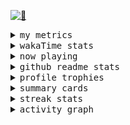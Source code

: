 [![🐙](https://hits.seeyoufarm.com/api/count/incr/badge.svg?url=https%3A%2F%2Fgithub.com%2Fktnkk%2Fhit-counter&count_bg=%23070707&title_bg=%23070707&icon=&icon_color=%23E7E7E7&title=visitors&edge_flat=true)](https://hits.seeyoufarm.com)

<details>
  <summary> <samp>my metrics</samp></summary>
  
  <br>
  
 ![🐳](https://github.com/kkhys/kkhys/blob/main/github-metrics.svg)
  
  ***
</details>

<details>
  <summary> <samp>wakaTime stats</samp></summary>
  
  <br>
  
<!--START_SECTION:waka-->
![Code Time](http://img.shields.io/badge/Code%20Time-3%2C950%20hrs%2056%20mins-blue)

**🐱 My GitHub Data** 

> 📦 5.1 MB Used in GitHub's Storage 
 > 
> 🏆 1,803 Contributions in the Year 2024
 > 
> 💼 Opted to Hire
 > 
> 📜 9 Public Repositories 
 > 
> 🔑 23 Private Repositories 
 > 
**I'm an Early 🐤** 

```text
🌞 Morning                7874 commits        ███████░░░░░░░░░░░░░░░░░░   29.01 % 
🌆 Daytime                6234 commits        ██████░░░░░░░░░░░░░░░░░░░   22.97 % 
🌃 Evening                10857 commits       ██████████░░░░░░░░░░░░░░░   40.00 % 
🌙 Night                  2176 commits        ██░░░░░░░░░░░░░░░░░░░░░░░   08.02 % 
```
📅 **I'm Most Productive on Sunday** 

```text
Monday                   3548 commits        ███░░░░░░░░░░░░░░░░░░░░░░   13.07 % 
Tuesday                  3846 commits        ████░░░░░░░░░░░░░░░░░░░░░   14.17 % 
Wednesday                3721 commits        ███░░░░░░░░░░░░░░░░░░░░░░   13.71 % 
Thursday                 3674 commits        ███░░░░░░░░░░░░░░░░░░░░░░   13.54 % 
Friday                   3863 commits        ████░░░░░░░░░░░░░░░░░░░░░   14.23 % 
Saturday                 3887 commits        ████░░░░░░░░░░░░░░░░░░░░░   14.32 % 
Sunday                   4602 commits        ████░░░░░░░░░░░░░░░░░░░░░   16.96 % 
```


📊 **This Week I Spent My Time On** 

```text
🕑︎ Time Zone: Asia/Tokyo

💬 Programming Languages: 
Other                    46 hrs 35 mins      ███████████████░░░░░░░░░░   61.84 % 
Java                     16 hrs 37 mins      ██████░░░░░░░░░░░░░░░░░░░   22.06 % 
TypeScript               7 hrs 50 mins       ███░░░░░░░░░░░░░░░░░░░░░░   10.40 % 
HTML                     1 hr 58 mins        █░░░░░░░░░░░░░░░░░░░░░░░░   02.61 % 
Play2                    47 mins             ░░░░░░░░░░░░░░░░░░░░░░░░░   01.05 % 

🔥 Editors: 
Chrome                   46 hrs 37 mins      ███████████████░░░░░░░░░░   61.87 % 
IntelliJ IDEA            18 hrs 16 mins      ██████░░░░░░░░░░░░░░░░░░░   24.26 % 
WebStorm                 9 hrs 3 mins        ███░░░░░░░░░░░░░░░░░░░░░░   12.03 % 
Intellijidea             1 hr 23 mins        ░░░░░░░░░░░░░░░░░░░░░░░░░   01.84 % 

💻 Operating System: 
Mac                      75 hrs 20 mins      █████████████████████████   100.00 % 
```


 Last Updated on 2024/06/28 18:39:44 UTC
<!--END_SECTION:waka-->
  
  ***
</details>


<details>
  <summary> <samp>now playing</samp></summary>
  
  <br>
 
 [![🐟](https://spotify-github-profile.vercel.app/api/view?uid=31ryofms4dnv7mrohhepo4c4zgqu&cover_image=true&theme=default&show_offline=false&background_color=121212&bar_color=53b14f&bar_color_cover=false)](https://open.spotify.com/user/31ryofms4dnv7mrohhepo4c4zgqu)
  
  ***
</details>

<details>
  <summary> <samp>github readme stats</samp></summary>
  
  <br>
  
 <p align="left"> 
  <img alt="🐠" src="https://github-readme-stats.vercel.app/api?username=kkhys&count_private=true&show_icons=true&theme=dark&include_all_commits=true" />
  <img alt="🐟" src="https://github-readme-stats.vercel.app/api/top-langs/?username=kkhys&layout=compact&theme=dark&langs_count=10&hide=HTML,CSS,SCSS" />
</p>
  
  ***
</details>

<details>
  <summary> <samp>profile trophies</samp></summary>
  
  <br>
  
  [![🐬](https://github-profile-trophy.vercel.app/?username=kkhys&rank=SECRET,SSS,SS,S,AAA,AA,A&theme=darkhub&row=1&margin-w=10&no-bg=true)](https://github.com/ryo-ma/github-profile-trophy)
  
  ***
</details>

<details>
  <summary> <samp>summary cards</samp></summary>
  
  <br>
  
  ![🐋](https://github-profile-summary-cards.vercel.app/api/cards/profile-details?username=kkhys&theme=github_dark)
  ![🦑](https://github-profile-summary-cards.vercel.app/api/cards/repos-per-language?username=kkhys&theme=github_dark)
  ![🦭](https://github-profile-summary-cards.vercel.app/api/cards/most-commit-language?username=kkhys&theme=github_dark)
  ![🦀](https://github-profile-summary-cards.vercel.app/api/cards/stats?username=kkhys&theme=github_dark)
  ![🦈](https://github-profile-summary-cards.vercel.app/api/cards/productive-time?username=kkhys&theme=github_dark)
  
  ***
</details>

<details>
  <summary> <samp>streak stats</samp></summary>
  
  <br>
  
  [![🐠](http://github-readme-streak-stats.herokuapp.com?user=kkhys&theme=dark)](https://git.io/streak-stats)
  
  ***
</details>

<details>
  <summary> <samp>activity graph</samp></summary>
  
  <br>
  
  [![🐡](https://github-readme-activity-graph.vercel.app/graph?username=kkhys&theme=xcode)](https://github.com/ashutosh00710/github-readme-activity-graph)
  
  ***
</details>
